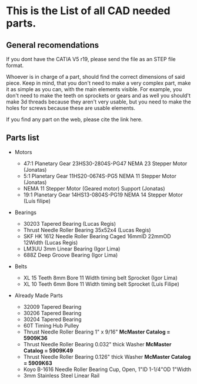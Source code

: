 # This is the List of all CAD needed parts.
## General recomendations

If you dont have the CATIA V5 r19, please send the file as an STEP file format.

Whoever is in charge of a part, should find the correct dimensions of said piece. 
Keep in mind, that you don't need to make a very complex part, make it as simple 
as you can, with the main elements visible. For example, you don't need to make 
the teeth on sprockets or gears and as well you should't make 3d threads because
they aren't very usable, but you need to make the holes for screws because these 
are usable elements.

If you find any part on the web, please cite the link here.

## Parts list

- Motors
  - 47:1 Planetary Gear 23HS30-2804S-PG47 NEMA 23 Stepper Motor (Jonatas)
  - 5:1 Planetary Gear 11HS20-0674S-PG5 NEMA 11 Stepper Motor (Jonatas)
  - NEMA 11 Stepper Motor (Geared motor) Support (Jonatas)
  - 19:1 Planetary Gear 14HS13-0804S-PG19 NEMA 14 Stepper Motor (Luís filipe)
  
- Bearings
  - 30203 Tapered Bearing (Lucas Regis)
  - Thrust Needle Roller Bearing 35x52x4 (Lucas Regis)
  - SKF HK 1612 Needle Roller Bearing Caged 16mmID 22mmOD 12Width (Lucas Regis)
  - LM3UU 3mm Linear Bearing (Igor Lima)
  - 688Z Deep Groove Bearing (Igor Lima)
  
- Belts
  - XL 15 Teeth 8mm Bore 11 Width timing belt Sprocket (Igor Lima)
  - XL 10 Teeth 6mm Bore 11 Width timing belt Sprocket (Luís Filipe)
  
- Already Made Parts
  - 32009 Tapered Bearing
  - 30206 Tapered Bearing
  - 30204 Tapered Bearing
  - 60T Timing Hub Pulley
  - Thrust Needle Roller Bearing 1" x 9/16" **McMaster Catalog = 5909K36**
  - Thrust Needle Roller Bearing 0.032" thick Washer **McMaster Catalog = 5909K49**
  - Thrust Needle Roller Bearing 0.126" thick Washer **McMaster Catalog = 5909K63**
  - Koyo B-1616 Needle Roller Bearing Cup, Open, 1"ID  1-1/4"OD 1"Width
  - 3mm Stainless Steel Linear Rail

